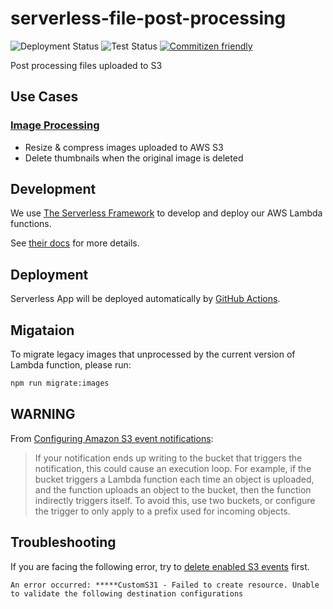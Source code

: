 # serverless-file-post-processing

![Deployment Status](https://github.com/thematters/serverless-file-post-processing/workflows/Deployment/badge.svg) ![Test Status](https://github.com/thematters/serverless-file-post-processing/workflows/Test/badge.svg) [![Commitizen friendly](https://img.shields.io/badge/commitizen-friendly-brightgreen.svg)](http://commitizen.github.io/cz-cli/)

Post processing files uploaded to S3

## Use Cases

### [Image Processing](https://github.com/thematters/matters-server/issues/1128)

- Resize & compress images uploaded to AWS S3
- Delete thumbnails when the original image is deleted

## Development

We use [The Serverless Framework](https://www.serverless.com/) to develop and deploy our AWS Lambda functions.

See [their docs](https://www.serverless.com/framework/docs/) for more details.

## Deployment

Serverless App will be deployed automatically by [GitHub Actions](./.github/workflows/deploy.yml).

## Migataion

To migrate legacy images that unprocessed by the current version of Lambda function, please run:

```bash
npm run migrate:images
```

## WARNING

From [Configuring Amazon S3 event notifications](https://docs.aws.amazon.com/AmazonS3/latest/dev/NotificationHowTo.html):

> If your notification ends up writing to the bucket that triggers the notification, this could cause an execution loop. For example, if the bucket triggers a Lambda function each time an object is uploaded, and the function uploads an object to the bucket, then the function indirectly triggers itself. To avoid this, use two buckets, or configure the trigger to only apply to a prefix used for incoming objects.

## Troubleshooting

If you are facing the following error, try to [delete enabled S3 events](https://docs.aws.amazon.com/AmazonS3/latest/user-guide/enable-event-notifications.html) first.

```
An error occurred: *****CustomS31 - Failed to create resource. Unable to validate the following destination configurations
```
